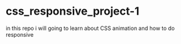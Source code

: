 # css_responsive_project-1
in this repo i will going to learn about CSS animation and how to do responsive 
